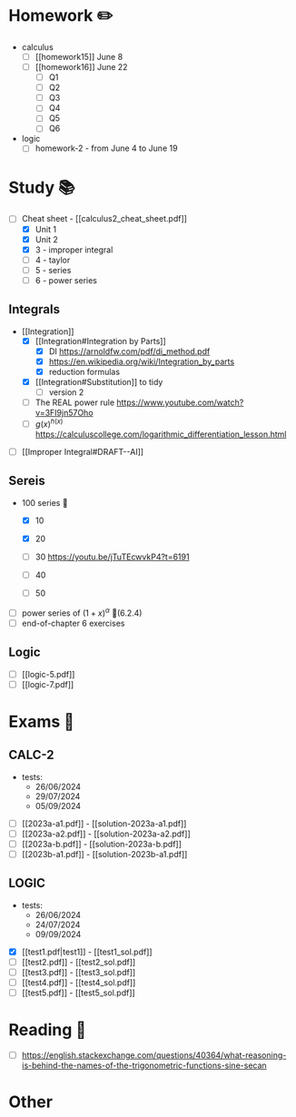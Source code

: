 
# Homework ✏️

- calculus
	- [ ] [[homework15]] June 8
	- [ ] [[homework16]] June 22
		- [ ] Q1
		- [ ] Q2
		- [ ] Q3
		- [ ] Q4
		- [ ] Q5
		- [ ] Q6

- logic
	- [ ] homework-2 - from June 4 to June 19

# Study 📚

- [ ] Cheat sheet - [[calculus2_cheat_sheet.pdf]] 
	- [x] Unit 1
	- [x] Unit 2
	- [x] 3 - improper integral
	- [ ] 4 - taylor 
	- [ ] 5 - series
	- [ ] 6 - power series

## Integrals 

- [[Integration]]
	- [x] [[Integration#Integration by Parts]]
		- [x] DI https://arnoldfw.com/pdf/di_method.pdf 
		- [x] https://en.wikipedia.org/wiki/Integration_by_parts
		- [x] reduction formulas 
	- [x] [[Integration#Substitution]] to tidy 
		- [ ] version 2
	- [ ] The REAL power rule https://www.youtube.com/watch?v=3FI9jn57Oho
	- [ ] $g(x)^{h(x)}$ https://calculuscollege.com/logarithmic_differentiation_lesson.html

- [ ] [[Improper Integral#DRAFT--AI]] 


## Sereis 

- 100 series 💪
	- [x] 10
	- [x] 20 
	- [ ] 30 https://youtu.be/jTuTEcwvkP4?t=6191
	- [ ] 40 
	- [ ] 50


- [ ] power series of $(1+x)^{\alpha}$ 📙(6.2.4)
- [ ] end-of-chapter 6 exercises

## Logic

- [ ] [[logic-5.pdf]]
- [ ] [[logic-7.pdf]]

# Exams 💪

## CALC-2

- tests:
	- 26/06/2024
	- 29/07/2024
	- 05/09/2024

- [ ] [[2023a-a1.pdf]] - [[solution-2023a-a1.pdf]]
- [ ] [[2023a-a2.pdf]] - [[solution-2023a-a2.pdf]]
- [ ] [[2023a-b.pdf]] - [[solution-2023a-b.pdf]]
- [ ] [[2023b-a1.pdf]] - [[solution-2023b-a1.pdf]]

## LOGIC

- tests:
	- 26/06/2024
	- 24/07/2024
	- 09/09/2024


- [x] [[test1.pdf|test1]] - [[test1_sol.pdf]]
- [ ] [[test2.pdf]] - [[test2_sol.pdf]]
- [ ] [[test3.pdf]] - [[test3_sol.pdf]]
- [ ] [[test4.pdf]] - [[test4_sol.pdf]]
- [ ] [[test5.pdf]] - [[test5_sol.pdf]]

# Reading 📜

- [ ] https://english.stackexchange.com/questions/40364/what-reasoning-is-behind-the-names-of-the-trigonometric-functions-sine-secan

# Other 

